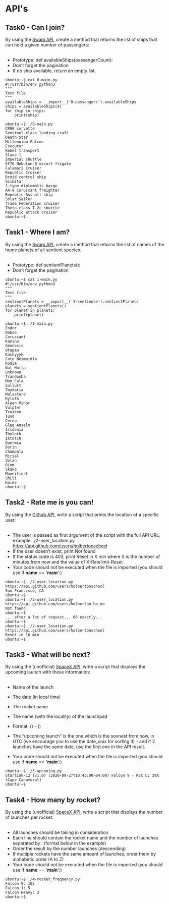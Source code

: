 # API's
## Task0 - Can I join?
By using the [Swapi API](https://swapi-api.hbtn.io/), create a method that returns the list of ships that can hold a given number of passengers:<br>
<br>
* Prototype: def availableShips(passengerCount):
* Don’t forget the pagination
* If no ship available, return an empty list.

```
ubuntu:~$ cat 0-main.py
#!/usr/bin/env python3
"""
Test file
"""
availableShips = __import__('0-passengers').availableShips
ships = availableShips(4)
for ship in ships:
    print(ship)

ubuntu:~$ ./0-main.py
CR90 corvette
Sentinel-class landing craft
Death Star
Millennium Falcon
Executor
Rebel transport
Slave 1
Imperial shuttle
EF76 Nebulon-B escort frigate
Calamari Cruiser
Republic Cruiser
Droid control ship
Scimitar
J-type diplomatic barge
AA-9 Coruscant freighter
Republic Assault ship
Solar Sailer
Trade Federation cruiser
Theta-class T-2c shuttle
Republic attack cruiser
ubuntu:~$
```

## Task1 - Where I am?
By using the  [Swapi API](https://swapi-api.hbtn.io/), create a method that returns the list of names of the home planets of all sentient species.<br>
<br>
* Prototype: def sentientPlanets():
* Don’t forget the pagination

```
ubuntu:~$ cat 1-main.py
#!/usr/bin/env python3
"""
Test file
"""
sentientPlanets = __import__('1-sentience').sentientPlanets
planets = sentientPlanets()
for planet in planets:
    print(planet)

ubuntu:~$ ./1-main.py
Endor
Naboo
Coruscant
Kamino
Geonosis
Utapau
Kashyyyk
Cato Neimoidia
Rodia
Nal Hutta
unknown
Trandosha
Mon Cala
Sullust
Toydaria
Malastare
Ryloth
Aleen Minor
Vulpter
Troiken
Tund
Cerea
Glee Anselm
Iridonia
Tholoth
Iktotch
Quermia
Dorin
Champala
Mirial
Zolan
Ojom
Skako
Muunilinst
Shili
Kalee
ubuntu:~$
```

## Task2 - Rate me is you can!
By using the [Github API](https://docs.github.com/en/free-pro-team@latest/rest/reference/users), write a script that prints the location of a specific user:<br>
<br>
* The user is passed as first argument of the script with the full API URL, example: ./2-user_location.py https://api.github.com/users/holbertonschool
* If the user doesn’t exist, print Not found
* If the status code is 403, print Reset in X min where X is the number of minutes from now and the value of X-Ratelimit-Reset
* Your code should not be executed when the file is imported (you should use if __name__ == '__main__':)

```
ubuntu:~$ ./2-user_location.py https://api.github.com/users/holbertonschool
San Francisco, CA
ubuntu:~$
ubuntu:~$ ./2-user_location.py https://api.github.com/users/holberton_ho_no
Not found
ubuntu:~$
... after a lot of request... 60 exactly...
ubuntu:~$
ubuntu:~$ ./2-user_location.py https://api.github.com/users/holbertonschool
Reset in 16 min
ubuntu:~$ 
```

## Task3 - What will be next?
By using the (unofficial) [SpaceX API](https://github.com/r-spacex/SpaceX-API/blob/master/docs/v4/README.md), write a script that displays the upcoming launch with these information:<br>
<br>
* Name of the launch
* The date (in local time)
* The rocket name
* The name (with the locality) of the launchpad
* Format: <launch name> (<date>) <rocket name> - <launchpad name> (<launchpad locality>)

* The “upcoming launch” is the one which is the soonest from now, in UTC (we encourage you to use the date_unix for sorting it) - and if 2 launches have the same date, use the first one in the API result.
* Your code should not be executed when the file is imported (you should use if __name__ == '__main__':)


```
ubuntu:~$ ./3-upcoming.py 
Starlink-12 (v1.0) (2020-09-27T10:43:00-04:00) Falcon 9 - KSC LC 39A (Cape Canaveral)
ubuntu:~$
```

## Task4 -  How many by rocket? 
By using the (unofficial) [SpaceX API](https://github.com/r-spacex/SpaceX-API/blob/master/docs/v4/README.md), write a script that displays the number of launches per rocket.<br>
<br>
* All launches should be taking in consideration
* Each line should contain the rocket name and the number of launches separated by : (format below in the example)
* Order the result by the number launches (descending)
* If multiple rockets have the same amount of launches, order them by alphabetic order (A to Z)
* Your code should not be executed when the file is imported (you should use if __name__ == '__main__':)

```
ubuntu:~$ ./4-rocket_frequency.py
Falcon 9: 105
Falcon 1: 5
Falcon Heavy: 3
ubuntu:~$ 
```
